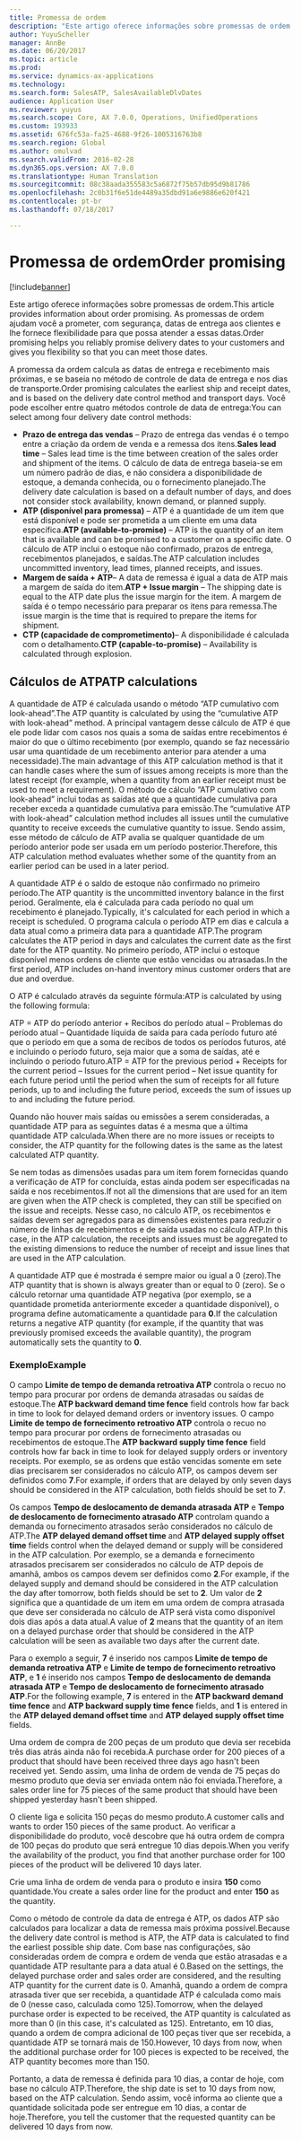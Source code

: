 ```yaml
---
title: Promessa de ordem
description: "Este artigo oferece informações sobre promessas de ordem. As promessas de ordem ajudam você a prometer, com segurança, datas de entrega aos clientes e lhe fornece flexibilidade para que possa atender a essas datas."
author: YuyuScheller
manager: AnnBe
ms.date: 06/20/2017
ms.topic: article
ms.prod: 
ms.service: dynamics-ax-applications
ms.technology: 
ms.search.form: SalesATP, SalesAvailableDlvDates
audience: Application User
ms.reviewer: yuyus
ms.search.scope: Core, AX 7.0.0, Operations, UnifiedOperations
ms.custom: 193933
ms.assetid: 676fc53a-fa25-4688-9f26-1005316763b8
ms.search.region: Global
ms.author: omulvad
ms.search.validFrom: 2016-02-28
ms.dyn365.ops.version: AX 7.0.0
ms.translationtype: Human Translation
ms.sourcegitcommit: 08c38aada355583c5a6872f75b57db95d9b81786
ms.openlocfilehash: 2c0b31f6e51de4489a35dbd91a6e9886e620f421
ms.contentlocale: pt-br
ms.lasthandoff: 07/18/2017

---
```


# <a name="order-promising"></a><span data-ttu-id="ffa13-104">Promessa de ordem</span><span class="sxs-lookup"><span data-stu-id="ffa13-104">Order promising</span></span>

[!include[banner](../includes/banner.md)]


<span data-ttu-id="ffa13-105">Este artigo oferece informações sobre promessas de ordem.</span><span class="sxs-lookup"><span data-stu-id="ffa13-105">This article provides information about order promising.</span></span> <span data-ttu-id="ffa13-106">As promessas de ordem ajudam você a prometer, com segurança, datas de entrega aos clientes e lhe fornece flexibilidade para que possa atender a essas datas.</span><span class="sxs-lookup"><span data-stu-id="ffa13-106">Order promising helps you reliably promise delivery dates to your customers and gives you flexibility so that you can meet those dates.</span></span>

<span data-ttu-id="ffa13-107">A promessa da ordem calcula as datas de entrega e recebimento mais próximas, e se baseia no método de controle de data de entrega e nos dias de transporte.</span><span class="sxs-lookup"><span data-stu-id="ffa13-107">Order promising calculates the earliest ship and receipt dates, and is based on the delivery date control method and transport days.</span></span> <span data-ttu-id="ffa13-108">Você pode escolher entre quatro métodos controle de data de entrega:</span><span class="sxs-lookup"><span data-stu-id="ffa13-108">You can select among four delivery date control methods:</span></span>

-   <span data-ttu-id="ffa13-109">**Prazo de entrega das vendas** – Prazo de entrega das vendas é o tempo entre a criação da ordem de venda e a remessa dos itens.</span><span class="sxs-lookup"><span data-stu-id="ffa13-109">**Sales lead time** – Sales lead time is the time between creation of the sales order and shipment of the items.</span></span> <span data-ttu-id="ffa13-110">O cálculo de data de entrega baseia-se em um número padrão de dias, e não considera a disponibilidade de estoque, a demanda conhecida, ou o fornecimento planejado.</span><span class="sxs-lookup"><span data-stu-id="ffa13-110">The delivery date calculation is based on a default number of days, and does not consider stock availability, known demand, or planned supply.</span></span>
-   <span data-ttu-id="ffa13-111">**ATP (disponível para promessa)** – ATP é a quantidade de um item que está disponível e pode ser prometida a um cliente em uma data específica.</span><span class="sxs-lookup"><span data-stu-id="ffa13-111">**ATP (available-to-promise)** – ATP is the quantity of an item that is available and can be promised to a customer on a specific date.</span></span> <span data-ttu-id="ffa13-112">O cálculo de ATP inclui o estoque não confirmado, prazos de entrega, recebimentos planejados, e saídas.</span><span class="sxs-lookup"><span data-stu-id="ffa13-112">The ATP calculation includes uncommitted inventory, lead times, planned receipts, and issues.</span></span>
-   <span data-ttu-id="ffa13-113">**Margem de saída + ATP**– A data de remessa é igual a data de ATP mais a margem de saída do item.</span><span class="sxs-lookup"><span data-stu-id="ffa13-113">**ATP + Issue margin** – The shipping date is equal to the ATP date plus the issue margin for the item.</span></span> <span data-ttu-id="ffa13-114">A margem de saída é o tempo necessário para preparar os itens para remessa.</span><span class="sxs-lookup"><span data-stu-id="ffa13-114">The issue margin is the time that is required to prepare the items for shipment.</span></span>
-   <span data-ttu-id="ffa13-115">**CTP (capacidade de comprometimento)**– A disponibilidade é calculada com o detalhamento.</span><span class="sxs-lookup"><span data-stu-id="ffa13-115">**CTP (capable-to-promise)** – Availability is calculated through explosion.</span></span>

## <a name="atp-calculations"></a><span data-ttu-id="ffa13-116">Cálculos de ATP</span><span class="sxs-lookup"><span data-stu-id="ffa13-116">ATP calculations</span></span>
<span data-ttu-id="ffa13-117">A quantidade de ATP é calculada usando o método “ATP cumulativo com look-ahead”.</span><span class="sxs-lookup"><span data-stu-id="ffa13-117">The ATP quantity is calculated by using the “cumulative ATP with look-ahead” method.</span></span> <span data-ttu-id="ffa13-118">A principal vantagem desse cálculo de ATP é que ele pode lidar com casos nos quais a soma de saídas entre recebimentos é maior do que o último recebimento (por exemplo, quando se faz necessário usar uma quantidade de um recebimento anterior para atender a uma necessidade).</span><span class="sxs-lookup"><span data-stu-id="ffa13-118">The main advantage of this ATP calculation method is that it can handle cases where the sum of issues among receipts is more than the latest receipt (for example, when a quantity from an earlier receipt must be used to meet a requirement).</span></span> <span data-ttu-id="ffa13-119">O método de cálculo “ATP cumulativo com look-ahead” inclui todas as saídas até que a quantidade cumulativa para receber exceda a quantidade cumulativa para emissão.</span><span class="sxs-lookup"><span data-stu-id="ffa13-119">The “cumulative ATP with look-ahead” calculation method includes all issues until the cumulative quantity to receive exceeds the cumulative quantity to issue.</span></span> <span data-ttu-id="ffa13-120">Sendo assim, esse método de cálculo de ATP avalia se qualquer quantidade de um período anterior pode ser usada em um período posterior.</span><span class="sxs-lookup"><span data-stu-id="ffa13-120">Therefore, this ATP calculation method evaluates whether some of the quantity from an earlier period can be used in a later period.</span></span>  

<span data-ttu-id="ffa13-121">A quantidade ATP é o saldo de estoque não confirmado no primeiro período.</span><span class="sxs-lookup"><span data-stu-id="ffa13-121">The ATP quantity is the uncommitted inventory balance in the first period.</span></span> <span data-ttu-id="ffa13-122">Geralmente, ela é calculada para cada período no qual um recebimento é planejado.</span><span class="sxs-lookup"><span data-stu-id="ffa13-122">Typically, it's calculated for each period in which a receipt is scheduled.</span></span> <span data-ttu-id="ffa13-123">O programa calcula o período ATP em dias e calcula a data atual como a primeira data para a quantidade ATP.</span><span class="sxs-lookup"><span data-stu-id="ffa13-123">The program calculates the ATP period in days and calculates the current date as the first date for the ATP quantity.</span></span> <span data-ttu-id="ffa13-124">No primeiro período, ATP inclui o estoque disponível menos ordens de cliente que estão vencidas ou atrasadas.</span><span class="sxs-lookup"><span data-stu-id="ffa13-124">In the first period, ATP includes on-hand inventory minus customer orders that are due and overdue.</span></span>  

<span data-ttu-id="ffa13-125">O ATP é calculado através da seguinte fórmula:</span><span class="sxs-lookup"><span data-stu-id="ffa13-125">ATP is calculated by using the following formula:</span></span>  

<span data-ttu-id="ffa13-126">ATP = ATP do período anterior + Recibos do período atual – Problemas do período atual – Quantidade líquida de saída para cada período futuro até que o período em que a soma de recibos de todos os períodos futuros, até e incluindo o período futuro, seja maior que a soma de saídas, até e incluindo o período futuro.</span><span class="sxs-lookup"><span data-stu-id="ffa13-126">ATP = ATP for the previous period + Receipts for the current period – Issues for the current period – Net issue quantity for each future period until the period when the sum of receipts for all future periods, up to and including the future period, exceeds the sum of issues up to and including the future period.</span></span>  

<span data-ttu-id="ffa13-127">Quando não houver mais saídas ou emissões a serem consideradas, a quantidade ATP para as seguintes datas é a mesma que a última quantidade ATP calculada.</span><span class="sxs-lookup"><span data-stu-id="ffa13-127">When there are no more issues or receipts to consider, the ATP quantity for the following dates is the same as the latest calculated ATP quantity.</span></span>  

<span data-ttu-id="ffa13-128">Se nem todas as dimensões usadas para um item forem fornecidas quando a verificação de ATP for concluída, estas ainda podem ser especificadas na saída e nos recebimentos.</span><span class="sxs-lookup"><span data-stu-id="ffa13-128">If not all the dimensions that are used for an item are given when the ATP check is completed, they can still be specified on the issue and receipts.</span></span> <span data-ttu-id="ffa13-129">Nesse caso, no cálculo ATP, os recebimentos e saídas devem ser agregados para as dimensões existentes para reduzir o número de linhas de recebimentos e de saída usadas no cálculo ATP.</span><span class="sxs-lookup"><span data-stu-id="ffa13-129">In this case, in the ATP calculation, the receipts and issues must be aggregated to the existing dimensions to reduce the number of receipt and issue lines that are used in the ATP calculation.</span></span>  

<span data-ttu-id="ffa13-130">A quantidade ATP que é mostrada é sempre maior ou igual a 0 (zero).</span><span class="sxs-lookup"><span data-stu-id="ffa13-130">The ATP quantity that is shown is always greater than or equal to 0 (zero).</span></span> <span data-ttu-id="ffa13-131">Se o cálculo retornar uma quantidade ATP negativa (por exemplo, se a quantidade prometida anteriormente exceder a quantidade disponível), o programa define automaticamente a quantidade para **0**.</span><span class="sxs-lookup"><span data-stu-id="ffa13-131">If the calculation returns a negative ATP quantity (for example, if the quantity that was previously promised exceeds the available quantity), the program automatically sets the quantity to **0**.</span></span>

### <a name="example"></a><span data-ttu-id="ffa13-132">Exemplo</span><span class="sxs-lookup"><span data-stu-id="ffa13-132">Example</span></span>

<span data-ttu-id="ffa13-133">O campo **Limite de tempo de demanda retroativa ATP** controla o recuo no tempo para procurar por ordens de demanda atrasadas ou saídas de estoque.</span><span class="sxs-lookup"><span data-stu-id="ffa13-133">The **ATP backward demand time fence** field controls how far back in time to look for delayed demand orders or inventory issues.</span></span> <span data-ttu-id="ffa13-134">O campo **Limite de tempo de fornecimento retroativo ATP** controla o recuo no tempo para procurar por ordens de fornecimento atrasadas ou recebimentos de estoque.</span><span class="sxs-lookup"><span data-stu-id="ffa13-134">The **ATP backward supply time fence** field controls how far back in time to look for delayed supply orders or inventory receipts.</span></span> <span data-ttu-id="ffa13-135">Por exemplo, se as ordens que estão vencidas somente em sete dias precisarem ser considerados no cálculo ATP, os campos devem ser definidos como **7**.</span><span class="sxs-lookup"><span data-stu-id="ffa13-135">For example, if orders that are delayed by only seven days should be considered in the ATP calculation, both fields should be set to **7**.</span></span>  

<span data-ttu-id="ffa13-136">Os campos **Tempo de deslocamento de demanda atrasada ATP** e **Tempo de deslocamento de fornecimento atrasado ATP** controlam quando a demanda ou fornecimento atrasados serão considerados no cálculo de ATP.</span><span class="sxs-lookup"><span data-stu-id="ffa13-136">The **ATP delayed demand offset time** and **ATP delayed supply offset time** fields control when the delayed demand or supply will be considered in the ATP calculation.</span></span> <span data-ttu-id="ffa13-137">Por exemplo, se a demanda e fornecimento atrasados precisarem ser considerados no cálculo de ATP depois de amanhã, ambos os campos devem ser definidos como **2**.</span><span class="sxs-lookup"><span data-stu-id="ffa13-137">For example, if the delayed supply and demand should be considered in the ATP calculation the day after tomorrow, both fields should be set to **2**.</span></span> <span data-ttu-id="ffa13-138">Um valor de **2** significa que a quantidade de um item em uma ordem de compra atrasada que deve ser considerada no cálculo de ATP será vista como disponível dois dias após a data atual.</span><span class="sxs-lookup"><span data-stu-id="ffa13-138">A value of **2** means that the quantity of an item on a delayed purchase order that should be considered in the ATP calculation will be seen as available two days after the current date.</span></span>  

<span data-ttu-id="ffa13-139">Para o exemplo a seguir, **7** é inserido nos campos **Limite de tempo de demanda retroativa ATP** e **Limite de tempo de fornecimento retroativo ATP**, e **1** é inserido nos campos **Tempo de deslocamento de demanda atrasada ATP** e **Tempo de deslocamento de fornecimento atrasado ATP**.</span><span class="sxs-lookup"><span data-stu-id="ffa13-139">For the following example, **7** is entered in the **ATP backward demand time fence** and **ATP backward supply time fence** fields, and **1** is entered in the **ATP delayed demand offset time** and **ATP delayed supply offset time** fields.</span></span>  

<span data-ttu-id="ffa13-140">Uma ordem de compra de 200 peças de um produto que devia ser recebida três dias atrás ainda não foi recebida.</span><span class="sxs-lookup"><span data-stu-id="ffa13-140">A purchase order for 200 pieces of a product that should have been received three days ago hasn't been received yet.</span></span> <span data-ttu-id="ffa13-141">Sendo assim, uma linha de ordem de venda de 75 peças do mesmo produto que devia ser enviada ontem não foi enviada.</span><span class="sxs-lookup"><span data-stu-id="ffa13-141">Therefore, a sales order line for 75 pieces of the same product that should have been shipped yesterday hasn't been shipped.</span></span>  

<span data-ttu-id="ffa13-142">O cliente liga e solicita 150 peças do mesmo produto.</span><span class="sxs-lookup"><span data-stu-id="ffa13-142">A customer calls and wants to order 150 pieces of the same product.</span></span> <span data-ttu-id="ffa13-143">Ao verificar a disponibilidade do produto, você descobre que há outra ordem de compra de 100 peças do produto que será entregue 10 dias depois.</span><span class="sxs-lookup"><span data-stu-id="ffa13-143">When you verify the availability of the product, you find that another purchase order for 100 pieces of the product will be delivered 10 days later.</span></span>  

<span data-ttu-id="ffa13-144">Crie uma linha de ordem de venda para o produto e insira **150** como quantidade.</span><span class="sxs-lookup"><span data-stu-id="ffa13-144">You create a sales order line for the product and enter **150** as the quantity.</span></span>  

<span data-ttu-id="ffa13-145">Como o método de controle da data de entrega é ATP, os dados ATP são calculados para localizar a data de remessa mais próxima possível.</span><span class="sxs-lookup"><span data-stu-id="ffa13-145">Because the delivery date control is method is ATP, the ATP data is calculated to find the earliest possible ship date.</span></span> <span data-ttu-id="ffa13-146">Com base nas configurações, são consideradas ordem de compra e ordem de venda que estão atrasadas e a quantidade ATP resultante para a data atual é 0.</span><span class="sxs-lookup"><span data-stu-id="ffa13-146">Based on the settings, the delayed purchase order and sales order are considered, and the resulting ATP quantity for the current date is 0.</span></span> <span data-ttu-id="ffa13-147">Amanhã, quando a ordem de compra atrasada tiver que ser recebida, a quantidade ATP é calculada como mais de 0 (nesse caso, calculada como 125).</span><span class="sxs-lookup"><span data-stu-id="ffa13-147">Tomorrow, when the delayed purchase order is expected to be received, the ATP quantity is calculated as more than 0 (in this case, it's calculated as 125).</span></span> <span data-ttu-id="ffa13-148">Entretanto, em 10 dias, quando a ordem de compra adicional de 100 peças tiver que ser recebida, a quantidade ATP se tornará mais de 150.</span><span class="sxs-lookup"><span data-stu-id="ffa13-148">However, 10 days from now, when the additional purchase order for 100 pieces is expected to be received, the ATP quantity becomes more than 150.</span></span>  

<span data-ttu-id="ffa13-149">Portanto, a data de remessa é definida para 10 dias, a contar de hoje, com base no cálculo ATP.</span><span class="sxs-lookup"><span data-stu-id="ffa13-149">Therefore, the ship date is set to 10 days from now, based on the ATP calculation.</span></span> <span data-ttu-id="ffa13-150">Sendo assim, você informa ao cliente que a quantidade solicitada pode ser entregue em 10 dias, a contar de hoje.</span><span class="sxs-lookup"><span data-stu-id="ffa13-150">Therefore, you tell the customer that the requested quantity can be delivered 10 days from now.</span></span>




